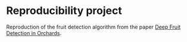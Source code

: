 # Reproducibility project
Reproduction of the fruit detection algorithm from the paper [Deep Fruit Detection in Orchards](https://arxiv.org/abs/1610.03677).
